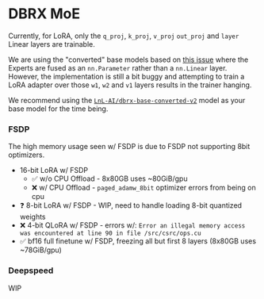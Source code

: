 # DBRX MoE

Currently, for LoRA, only the `q_proj`, `k_proj`, `v_proj` `out_proj` and `layer` Linear layers are trainable.

We are using the "converted" base models based on [this issue](https://huggingface.co/databricks/dbrx-instruct/discussions/10)
where the Experts are fused as an `nn.Parameter` rather than a `nn.Linear` layer. However, the implementation
is still a bit buggy and attempting to train a LoRA adapter over those `w1`, `w2` and `v1` layers
results in the trainer hanging.

We recommend using the [`LnL-AI/dbrx-base-converted-v2`](https://huggingface.co/LnL-AI/dbrx-base-converted-v2) model as your base model for the time being.

### FSDP
The high memory usage seen w/ FSDP is due to FSDP not supporting 8bit optimizers.

- 16-bit LoRA w/ FSDP
  - ✅ w/o CPU Offload - 8x80GB uses ~80GiB/gpu
  - ❌ w/ CPU Offload - `paged_adamw_8bit` optimizer errors from being on cpu
- ❓ 8-bit LoRA w/ FSDP - WIP, need to handle loading 8-bit quantized weights
- ❌ 4-bit QLoRA w/ FSDP - errors w/: `Error an illegal memory access was encountered at line 90 in file /src/csrc/ops.cu`
- ✅ bf16 full finetune w/ FSDP, freezing all but first 8 layers (8x80GB uses ~78GiB/gpu)


### Deepspeed

WIP
